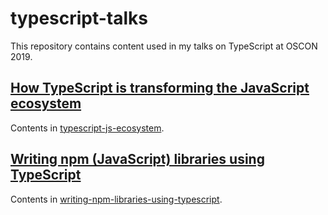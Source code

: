 # typescript-talks

This repository contains content used in my talks on TypeScript
at OSCON 2019.

## [How TypeScript is transforming the JavaScript ecosystem](https://conferences.oreilly.com/oscon/oscon-or/public/schedule/detail/75948)

Contents in [typescript-js-ecosystem](typescript-js-ecosystem).

## [Writing npm (JavaScript) libraries using TypeScript](https://conferences.oreilly.com/oscon/oscon-or/public/schedule/detail/75953)

Contents in [writing-npm-libraries-using-typescript](writing-npm-libraries-using-typescript).